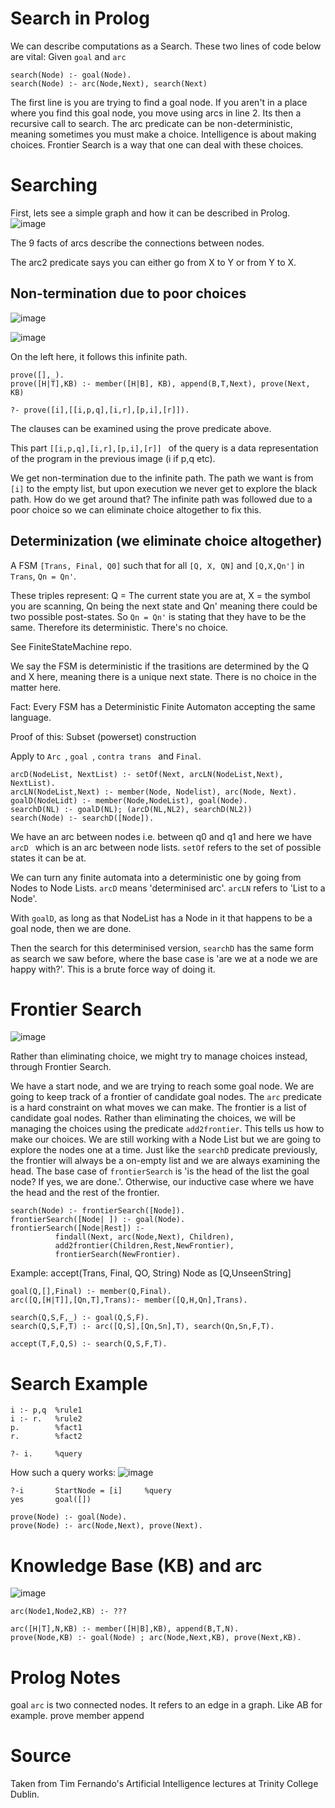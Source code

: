 # Search in Prolog
We can describe computations as a Search. These two lines of code below are vital:
Given ```goal``` and ```arc```
```
search(Node) :- goal(Node).
search(Node) :- arc(Node,Next), search(Next)
```

The first line is you are trying to find a goal node. If you aren't in a place where you find this goal node, you move using arcs in line 2. Its then a recursive call to search. The arc predicate can be non-deterministic, meaning sometimes you must make a choice. Intelligence is about making choices. Frontier Search is a way that one can deal with these choices.

# Searching
First, lets see a simple graph and how it can be described in Prolog.
![image](https://user-images.githubusercontent.com/78870995/153012659-2d21620f-acc2-4305-9ba3-8a0df2c741e0.png)

The 9 facts of arcs describe the connections between nodes.

The arc2 predicate says you can either go from X to Y or from Y to X.

## Non-termination due to poor choices
![image](https://user-images.githubusercontent.com/78870995/153658196-3f731a44-78a6-40ab-a9db-9a947fd59094.png)

![image](https://user-images.githubusercontent.com/78870995/153658481-2e07b78e-0f20-4a0d-b538-8f1f30169fc4.png)

On the left here, it follows this infinite path.
 
 ```
 prove([],_).
 prove([H|T],KB) :- member([H|B], KB), append(B,T,Next), prove(Next, KB)
 
 ?- prove([i],[[i,p,q],[i,r],[p,i],[r]]).
 ```
 The clauses can be examined using the prove predicate above.
 
 This part ```[[i,p,q],[i,r],[p,i],[r]] ``` of the query is a data representation of the program in the previous image (i if p,q etc).
 
 We get non-termination due to the infinite path. The path we want is from ```[i]``` to the empty list, but upon execution we never get to explore the black path. How do we get around that? The infinite path was followed due to a poor choice so we can eliminate choice altogether to fix this.
 
 ## Determinization (we eliminate choice altogether)
 
 A FSM ```[Trans, Final, Q0]``` such that for all ```[Q, X, QN]``` and ```[Q,X,Qn']``` in ```Trans```, ```Qn = Qn'```.
 
 These triples represent: Q = The current state you are at, X = the symbol you are scanning, Qn being the next state and Qn' meaning there could be two possible post-states. So ```Qn = Qn'``` is stating that they have to be the same. Therefore its deterministic. There's no choice.
 
 See FiniteStateMachine repo.
 
 We say the FSM is deterministic if the trasitions are determined by the Q and X here, meaning there is a unique next state. There is no choice in the matter here.
 
 Fact: Every FSM has a Deterministic Finite Automaton accepting the same language.
 
 Proof of this: Subset (powerset) construction
 
 Apply to  ```Arc ```, ```goal ```,  ```contra trans ``` and  ```Final```. 
 ```
 arcD(NodeList, NextList) :- setOf(Next, arcLN(NodeList,Next), NextList).
 arcLN(NodeList,Next) :- member(Node, Nodelist), arc(Node, Next).
 goalD(NodeLidt) :- member(Node,NodeList), goal(Node).
 searchD(NL) :- goalD(NL); (arcD(NL,NL2), searchD(NL2))
 search(Node) :- searchD([Node]).
 ```
 
 We have an arc between nodes i.e. between q0 and q1 and here we have ```arcD ``` which is an arc between node lists. ```setOf``` refers to the set of possible states it can be at.
 
 
 We can turn any finite automata into a deterministic one by going from Nodes to Node Lists. ```arcD``` means 'determinised arc'. ```arcLN``` refers to 'List to a Node'.
 
With ```goalD```, as long as that NodeList has a Node in it that happens to be a goal node, then we are done.

Then the search for this determinised version, ```searchD``` has the same form as search we saw before, where the base case is 'are we at a node we are happy with?'. This is a brute force way of doing it.

# Frontier Search
![image](https://user-images.githubusercontent.com/78870995/153713118-f65a0531-6e50-4679-be94-e5f0c82df7e3.png)

Rather than eliminating choice, we might try to manage choices instead, through Frontier Search.

We have a start node, and we are trying to reach some goal node. We are going to keep track of a frontier of candidate goal nodes. The ```arc``` predicate is a hard constraint on what moves we can make. The frontier is a list of candidate goal nodes. Rather than eliminating the choices, we will be managing the choices using the predicate ```add2frontier```. This tells us how to make our choices. We are still working with a Node List but we are going to explore the nodes one at a time. Just like the ```searchD``` predicate previously, the frontier will always be a on-empty list and we are always examining the head. The base case of ```frontierSearch``` is 'is the head of the list the goal node? If yes, we are done.'. Otherwise,  our inductive case where we have the head and the rest of the frontier.

```
search(Node) :- frontierSearch([Node]).
frontierSearch([Node| ]) :- goal(Node).
frontierSearch([Node|Rest]) :- 
          findall(Next, arc(Node,Next), Children),
          add2frontier(Children,Rest,NewFrontier),
          frontierSearch(NewFrontier).
```






Example:
accept(Trans, Final, QO, String)
Node as [Q,UnseenString]
```
goal(Q,[],Final) :- member(Q,Final).
arc([Q,[H|T]],[Qn,T],Trans):- member([Q,H,Qn],Trans).

search(Q,S,F,_) :- goal(Q,S,F).
search(Q,S,F,T) :- arc([Q,S],[Qn,Sn],T), search(Qn,Sn,F,T).

accept(T,F,Q,S) :- search(Q,S,F,T).
```

# Search Example
```
i :- p,q  %rule1
i :- r.   %rule2
p.        %fact1
r.        %fact2

?- i.     %query
```
How such a query works:
![image](https://user-images.githubusercontent.com/78870995/153006594-21eda286-eca6-481a-af7e-b8eb0c840865.png)

```
?-i       StartNode = [i]     %query
yes       goal([])

prove(Node) :- goal(Node).
prove(Node) :- arc(Node,Next), prove(Next).
```
# Knowledge Base (KB) and arc
![image](https://user-images.githubusercontent.com/78870995/153007453-f30040c6-daa3-426c-b047-a5d8bf185236.png)

```
arc(Node1,Node2,KB) :- ???

arc([H|T],N,KB) :- member([H|B],KB), append(B,T,N).
prove(Node,KB) :- goal(Node) ; arc(Node,Next,KB), prove(Next,KB).
```

#  Prolog Notes

goal
```arc``` is two connected nodes. It refers to an edge in a graph. Like AB for example.
prove
member
append

# Source
Taken from Tim Fernando's Artificial Intelligence lectures at Trinity College Dublin.
